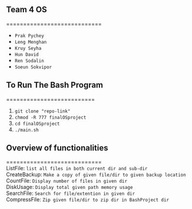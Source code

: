 ## Team 4 OS
============================  
- `Prak Pychey`
- `Leng Menghan`
- `Kruy Seyha`
- `Hun David`
- `Ren Sodalin`
- `Soeun Sokvipor`
## To Run The Bash Program  
==========================  
1. `git clone "repo-link"`  
2. `chmod -R 777 finalOSproject`  
3. `cd finalOSproject`  
4. `./main.sh`  
## Overview of functionalities  
============================  
ListFile: `list all files in both current dir and sub-dir`  
CreateBackup: `Make a copy of given file/dir to given backup location`  
CountFile: `Display number of files in given dir`  
DiskUsage: `Display total given path memory usage`  
SearchFile: `Search for file/extention in given dir`  
CompressFile: `Zip given file/dir to zip dir in BashProject dir`  